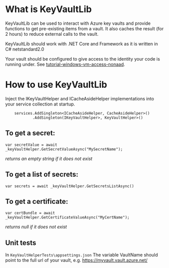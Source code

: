 # What is KeyVaultLib

   KeyVaultLib can be used to interact with Azure key vaults and provide functions to get pre-existing items from a vault. It also caches the result (for 2 hours) to reduce external calls to the vault.

   KeyVaultLib should work with .NET Core and Framework as it is written in C# netstandard2.0

   Your vault should be configured to give access to the identity your code is running under. See [tutorial-windows-vm-access-nonaad]( https://docs.microsoft.com/en-us/azure/active-directory/managed-identities-azure-resources/tutorial-windows-vm-access-nonaad).

# How to use KeyVaultLib 

 Inject the IKeyVaultHelper and ICacheAsideHelper implementations into your service collection at startup.

```
    services.AddSingleton<ICacheAsideHelper, CacheAsideHelper>()
            .AddSingleton(IKeyVaultHelper>, KeyVaultHelper>()
```

## To get a secret:

```
var secretValue = await _keyVaultHelper.GetSecretValueAsync("MySecretName");
```
*returns an empty string if it does not exist*

## To get a list of secrets:

```
var secrets = await _keyVaultHelper.GetSecretsListAsync()
```

## To get a certificate:

```
var certBundle = await _keyVaultHelper.GetCertificateValueAsync("MyCertName");
 ```

*returns null if it does not exist*

## Unit tests

In `KeyVaultHelperTests\appsettings.json` The variable VaultName should point to the full url of your vault, e.g. https://myvault.vault.azure.net/

